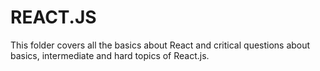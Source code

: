 # REACT.JS

This folder covers all the basics about React and critical questions about basics, intermediate and hard topics of 
React.js.